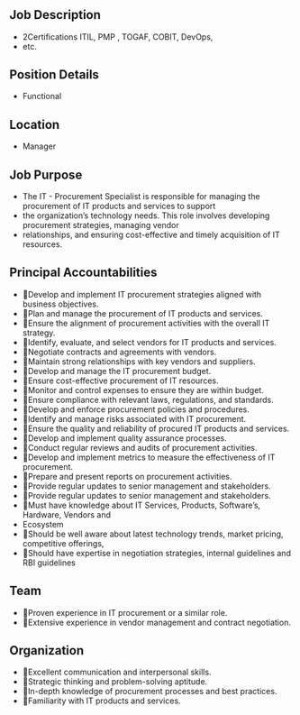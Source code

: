 # 

## Job Description

* 2Certifications ITIL, PMP , TOGAF, COBIT, DevOps,
* etc.

## Position Details

* Functional

## Location

* Manager

## Job Purpose

* The IT - Procurement Specialist is responsible for managing the procurement of IT products and services to support
* the organization’s technology needs. This role involves developing procurement strategies, managing vendor
* relationships, and ensuring cost-effective and timely acquisition of IT resources.

## Principal Accountabilities

* Develop and implement IT procurement strategies aligned with business objectives.
* Plan and manage the procurement of IT products and services.
* Ensure the alignment of procurement activities with the overall IT strategy.
* Identify, evaluate, and select vendors for IT products and services.
* Negotiate contracts and agreements with vendors.
* Maintain strong relationships with key vendors and suppliers.
* Develop and manage the IT procurement budget.
* Ensure cost-effective procurement of IT resources.
* Monitor and control expenses to ensure they are within budget.
* Ensure compliance with relevant laws, regulations, and standards.
* Develop and enforce procurement policies and procedures.
* Identify and manage risks associated with IT procurement.
* Ensure the quality and reliability of procured IT products and services.
* Develop and implement quality assurance processes.
* Conduct regular reviews and audits of procurement activities.
* Develop and implement metrics to measure the effectiveness of IT procurement.
* Prepare and present reports on procurement activities.
* Provide regular updates to senior management and stakeholders.
* Provide regular updates to senior management and stakeholders.
* Must have knowledge about IT Services, Products, Software’s, Hardware, Vendors and
* Ecosystem
* Should be well aware about latest technology trends, market pricing, competitive offerings,
* Should have expertise in negotiation strategies, internal guidelines and RBI guidelines

## Team

* Proven experience in IT procurement or a similar role.
* Extensive experience in vendor management and contract negotiation.

## Organization

* Excellent communication and interpersonal skills.
* Strategic thinking and problem-solving aptitude.
* In-depth knowledge of procurement processes and best practices.
* Familiarity with IT products and services.
